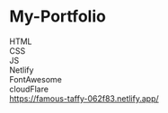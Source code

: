 # My-Portfolio

HTML <br />
CSS <br />
JS <br />
Netlify <br />
FontAwesome <br />
cloudFlare <br />
https://famous-taffy-062f83.netlify.app/ <br />

